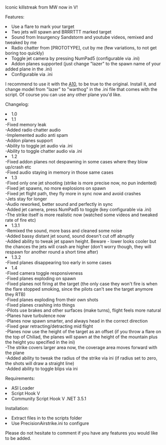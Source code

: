 Iconic killstreak from MW now in V!

Features:
<li>Use a flare to mark your target
<li>Two jets will spawn and BRRRTTT marked target
<li>Sound from Insurgency Sandstorm and youtube videos, remixed and tweaked by me
<li>Radio chatter from [PROTOTYPE], cut by me (few variations, to not get boring too quickly)
<li>Toggle jet camera by pressing NumPad5 (configurable via .ini)
<li>Addon planes supported (just change "lazer" to the spawn name of your added plane in the .ini)
<li>Configurable via .ini

I recommend to use it with the <a href=https://www.gta5-mods.com/vehicles/a-10-warthog-thunderbolt-usa-airforce-addon-fivem>A10</a>, to be true to the original.
Install it, and change model from "lazer" to "warthog" in the .ini file that comes with the script. Of course you can use any other plane you'd like.

Changelog:
<li>1.0

<li>1.1
<br>-Fixed memory leak
<br>-Added radio chatter audio
<br>-Implemented audio anti spam
<br>-Addon planes support
<br>-Ability to toggle jet audio via .ini
<br>-Ability to toggle chatter audio via .ini

<li>1.2
<br>-Fixed addon planes not despawning in some cases where they blow up/crash etc
<br>-Fixed audio staying in memory in those same cases

<li>1.3
<br>-Fixed only one jet shooting (strike is more precise now, no pun indented)
<br>-Fixed jet spawns, no more explosions on spawn
<br>-Fixed jet flight path, they fly more in sync now and avoid crashes
<br>-Jets stay for longer
<br>-Audio reworked, better sound and perfectly in sync
<br>-Added jet camera, press NumPad5 to toggle (key configurable via .ini)
<br>-The strike itself is more realistic now (watched some videos and tweaked rate of fire etc)

<li>1.3.1
<br>-Remixed the sound, more bass and cleaned some noise
<br>-Added bassy distant jet sound, sound doesn't cut off abruptly
<br>-Added ability to tweak jet spawn height. Beware - lower looks cooler but the chances the jets will crash are higher (don't worry though, they will respawn for another round a short time after)

<li>1.3.2
<br>-Fixed planes disappearing too early in some cases

<li>1.4
<br>-Fixed camera toggle responsiveness
<br>-Fixed planes exploding on spawn
<br>-Fixed planes not firing at the target (the only case they won't fire is when the flare stopped smoking, since the pilots can't see the target anymore they RTB)
<br>-Fixed planes exploding from their own shots
<br>-Fixed planes crashing into things
<br>-Pilots use brakes and other surfaces (make turns), flight feels more natural
<br>-Planes have turbulence now
<br>-Planes now spawn smarter, and always head in the correct direction
<br>-Fixed gear retracting/detracting mid flight
<br>-Planes now use the height of the target as an offset (if you throw a flare on the top of Chiliad, the planes will spawn at the height of the mountain plus the height you specified in the ini)
<br>-The strike covers larger area now, the coverage area moves forward with the plane
<br>-Added ability to tweak the radius of the strike via ini (if radius set to zero, the shots will draw a straight line)
<br>-Added ability to toggle blips via ini

Requirements:
<br><li>ASI Loader
<br><li>Script Hook V
<br><li>Community Script Hook V .NET 3.5.1

Installation:
<li>Extract files in to the scripts folder
<li>Use PrecisionAirstrike.ini to configure

Please do not hesitate to comment if you have any features you would like to be added.
